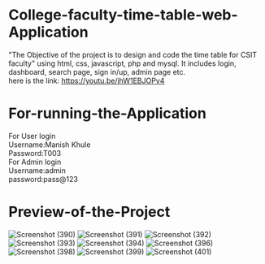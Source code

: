 # College-faculty-time-table-web-Application
"The Objective of the project is to design and code the time table for CSIT faculty" using html, css, javascript, php and mysql. It includes login, dashboard, search page, sign in/up, admin page etc.<br>
here is the link: https://youtu.be/jhW1EBJOPv4

# For-running-the-Application
For User login<br>
Username:Manish Khule<br>
Password:T003<br>
For Admin login<br>
Username:admin<br>
password:pass@123<br>
# Preview-of-the-Project
![Screenshot (390)](https://user-images.githubusercontent.com/93309776/228205616-465bc03c-916f-4ec0-bd96-215ea9b51a5c.png)
![Screenshot (391)](https://user-images.githubusercontent.com/93309776/228241500-80c09ea4-750f-45bd-86a1-0e460d4658ed.png)
![Screenshot (392)](https://user-images.githubusercontent.com/93309776/228241482-ee1cd362-7636-466a-a5bc-9e4789a67aca.png)
![Screenshot (393)](https://user-images.githubusercontent.com/93309776/228241460-1ce62bcf-9d3d-4eb2-b195-1bab7db597eb.png)
![Screenshot (394)](https://user-images.githubusercontent.com/93309776/228241421-c442b5df-847c-4b15-9f4a-7884528d501d.png)
![Screenshot (396)](https://user-images.githubusercontent.com/93309776/228241392-4a8521f1-128d-479e-a1eb-b32251d5a5e8.png)
![Screenshot (398)](https://user-images.githubusercontent.com/93309776/228241376-6b9af0f6-5c6b-4f4b-8f0b-a01ad6c9caf9.png)
![Screenshot (399)](https://user-images.githubusercontent.com/93309776/228241362-332fb44d-e177-425f-b23d-6986dd81b12a.png)
![Screenshot (401)](https://user-images.githubusercontent.com/93309776/228241338-e4d360bf-7f76-4920-9c81-58a496edfcf1.png)
